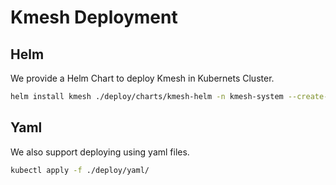 # Kmesh Deployment

## Helm

We provide a Helm Chart to deploy Kmesh in Kubernets Cluster.

```bash
helm install kmesh ./deploy/charts/kmesh-helm -n kmesh-system --create-namespace
```

## Yaml

We also support deploying using yaml files.

```bash
kubectl apply -f ./deploy/yaml/
```